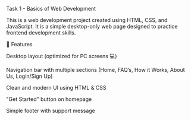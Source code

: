 Task 1 - Basics of Web Development 

This is a web development project created using HTML, CSS, and JavaScript.
It is a simple desktop-only web page designed to practice frontend development skills.

📌 Features

Desktop layout (optimized for PC screens 💻)

Navigation bar with multiple sections (Home, FAQ’s, How it Works, About Us, Login/Sign Up)

Clean and modern UI using HTML & CSS

"Get Started" button on homepage

Simple footer with support message
